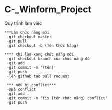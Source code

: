 # C-_Winform_Project
Quy trình làm việc

    ***Làm chức năng mới
     -git checkout master 
     -git pull
     -git checkout -b (Tên Chức Năng)
     
    **** Khi làm xong chức nắng mới
     -git checkout branch của chức năng đó
     -git add . 
     -git commit -m '(tên)'
     -git push
     -lên github tạo pull request
     
     *** nếu bị conflict***
     -sửa conflict 
     -git add . 
     -git commit -m 'fix (tên chức năng) conflict'
     -git push
     
